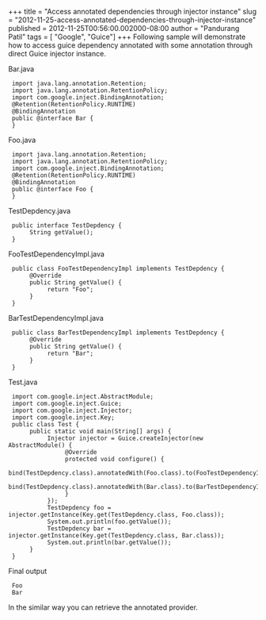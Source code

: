 +++
title = "Access annotated dependencies through injector instance"
slug = "2012-11-25-access-annotated-dependencies-through-injector-instance"
published = 2012-11-25T00:56:00.002000-08:00
author = "Pandurang Patil"
tags = [ "Google", "Guice"]
+++
Following sample will demonstrate how to access guice dependency annotated with some annotation through direct Guice injector instance.  
  
Bar.java  
  

     import java.lang.annotation.Retention;  
     import java.lang.annotation.RetentionPolicy;  
     import com.google.inject.BindingAnnotation;  
     @Retention(RetentionPolicy.RUNTIME)  
     @BindingAnnotation  
     public @interface Bar {  
     }  

  
Foo.java  
  

     import java.lang.annotation.Retention;  
     import java.lang.annotation.RetentionPolicy;  
     import com.google.inject.BindingAnnotation;  
     @Retention(RetentionPolicy.RUNTIME)  
     @BindingAnnotation  
     public @interface Foo {  
     }  

  
TestDepdency.java  
  

     public interface TestDepdency {  
          String getValue();  
     }  

  
FooTestDependencyImpl.java  
  

     public class FooTestDependencyImpl implements TestDepdency {  
          @Override  
          public String getValue() {  
               return "Foo";  
          }  
     }  

  
BarTestDependencyImpl.java  
  

     public class BarTestDependencyImpl implements TestDepdency {  
          @Override  
          public String getValue() {  
               return "Bar";  
          }  
     }  

  
Test.java  
  

     import com.google.inject.AbstractModule;  
     import com.google.inject.Guice;  
     import com.google.inject.Injector;  
     import com.google.inject.Key;  
     public class Test {  
          public static void main(String[] args) {  
               Injector injector = Guice.createInjector(new AbstractModule() {  
                    @Override  
                    protected void configure() {  
                         bind(TestDepdency.class).annotatedWith(Foo.class).to(FooTestDependencyImpl.class);  
                         bind(TestDepdency.class).annotatedWith(Bar.class).to(BarTestDependencyImpl.class);  
                    }  
               });  
               TestDepdency foo = injector.getInstance(Key.get(TestDepdency.class, Foo.class));  
               System.out.println(foo.getValue());  
               TestDepdency bar = injector.getInstance(Key.get(TestDepdency.class, Bar.class));  
               System.out.println(bar.getValue());  
          }  
     }  

  
  
Final output  
  

     Foo  
     Bar  

  
  
In the similar way you can retrieve the annotated provider.
